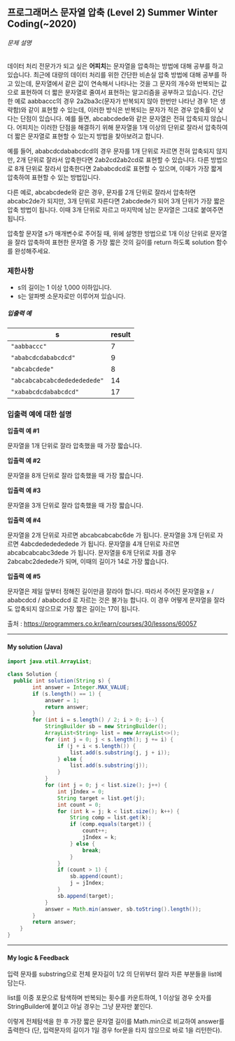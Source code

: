 ## 프로그래머스 문자열 압축 (Level 2) Summer Winter Coding(~2020)

###### 문제 설명

데이터 처리 전문가가 되고 싶은 **어피치**는 문자열을 압축하는 방법에 대해 공부를 하고 있습니다. 최근에 대량의 데이터 처리를 위한 간단한 비손실 압축 방법에 대해 공부를 하고 있는데, 문자열에서 같은 값이 연속해서 나타나는 것을 그 문자의 개수와 반복되는 값으로 표현하여 더 짧은 문자열로 줄여서 표현하는 알고리즘을 공부하고 있습니다.
간단한 예로 aabbaccc의 경우 2a2ba3c(문자가 반복되지 않아 한번만 나타난 경우 1은 생략함)와 같이 표현할 수 있는데, 이러한 방식은 반복되는 문자가 적은 경우 압축률이 낮다는 단점이 있습니다. 예를 들면, abcabcdede와 같은 문자열은 전혀 압축되지 않습니다. 어피치는 이러한 단점을 해결하기 위해 문자열을 1개 이상의 단위로 잘라서 압축하여 더 짧은 문자열로 표현할 수 있는지 방법을 찾아보려고 합니다.

예를 들어, ababcdcdababcdcd의 경우 문자를 1개 단위로 자르면 전혀 압축되지 않지만, 2개 단위로 잘라서 압축한다면 2ab2cd2ab2cd로 표현할 수 있습니다. 다른 방법으로 8개 단위로 잘라서 압축한다면 2ababcdcd로 표현할 수 있으며, 이때가 가장 짧게 압축하여 표현할 수 있는 방법입니다.

다른 예로, abcabcdede와 같은 경우, 문자를 2개 단위로 잘라서 압축하면 abcabc2de가 되지만, 3개 단위로 자른다면 2abcdede가 되어 3개 단위가 가장 짧은 압축 방법이 됩니다. 이때 3개 단위로 자르고 마지막에 남는 문자열은 그대로 붙여주면 됩니다.

압축할 문자열 s가 매개변수로 주어질 때, 위에 설명한 방법으로 1개 이상 단위로 문자열을 잘라 압축하여 표현한 문자열 중 가장 짧은 것의 길이를 return 하도록 solution 함수를 완성해주세요.

### 제한사항

- s의 길이는 1 이상 1,000 이하입니다.
- s는 알파벳 소문자로만 이루어져 있습니다.

##### 입출력 예

| s                            | result |
| ---------------------------- | ------ |
| `"aabbaccc"`                 | 7      |
| `"ababcdcdababcdcd"`         | 9      |
| `"abcabcdede"`               | 8      |
| `"abcabcabcabcdededededede"` | 14     |
| `"xababcdcdababcdcd"`        | 17     |

### 입출력 예에 대한 설명

**입출력 예 #1**

문자열을 1개 단위로 잘라 압축했을 때 가장 짧습니다.

**입출력 예 #2**

문자열을 8개 단위로 잘라 압축했을 때 가장 짧습니다.

**입출력 예 #3**

문자열을 3개 단위로 잘라 압축했을 때 가장 짧습니다.

**입출력 예 #4**

문자열을 2개 단위로 자르면 abcabcabcabc6de 가 됩니다.
문자열을 3개 단위로 자르면 4abcdededededede 가 됩니다.
문자열을 4개 단위로 자르면 abcabcabcabc3dede 가 됩니다.
문자열을 6개 단위로 자를 경우 2abcabc2dedede가 되며, 이때의 길이가 14로 가장 짧습니다.

**입출력 예 #5**

문자열은 제일 앞부터 정해진 길이만큼 잘라야 합니다.
따라서 주어진 문자열을 x / ababcdcd / ababcdcd 로 자르는 것은 불가능 합니다.
이 경우 어떻게 문자열을 잘라도 압축되지 않으므로 가장 짧은 길이는 17이 됩니다.

출처 : https://programmers.co.kr/learn/courses/30/lessons/60057



---



#### My solution (Java)

```java
import java.util.ArrayList;

class Solution {
  public int solution(String s) {
        int answer = Integer.MAX_VALUE;
        if (s.length() == 1) {
            answer = 1;
            return answer;
        }
        for (int i = s.length() / 2; i > 0; i--) {
            StringBuilder sb = new StringBuilder();
            ArrayList<String> list = new ArrayList<>();
            for (int j = 0; j < s.length(); j += i) {
                if (j + i < s.length()) {
                    list.add(s.substring(j, j + i));
                } else {
                    list.add(s.substring(j));
                }
            }
            for (int j = 0; j < list.size(); j++) {
                int jIndex = 0;
                String target = list.get(j);
                int count = 0;
                for (int k = j; k < list.size(); k++) {
                    String comp = list.get(k);
                    if (comp.equals(target)) {
                        count++;
                        jIndex = k;
                    } else {
                        break;
                    }
                }
                if (count > 1) {
                    sb.append(count);
                    j = jIndex;
                }
                sb.append(target);
            }
            answer = Math.min(answer, sb.toString().length());
        }
        return answer;
    }
}

```

---



#### My logic & Feedback

입력 문자를 substring으로 전체 문자길이 1/2 의 단위부터 잘라 자른 부분들을 list에 담는다.

list를 이중 포문으로 탐색하며 반복되는 횟수를 카운트하여, 1 이상일 경우 숫자를 StringBuilder에 붙이고 아닐 경우는 그냥 문자만 붙인다.

이렇게 전체탐색을 한 후 가장 짧은 문자열 길이를 Math.min으로 비교하여 answer를 출력한다 (단, 입력문자의 길이가 1일 경우 for문을 타지 않으므로 바로 1을 리턴한다).




